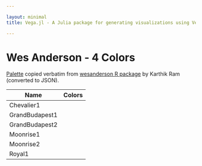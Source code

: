 ```yaml
---

layout: minimal
title: Vega.jl - A Julia package for generating visualizations using Vega

---
```


# Wes Anderson - 4 Colors

[Palette](https://github.com/karthik/wesanderson/blob/master/R/colors.R) copied verbatim from [wesanderson R package](https://github.com/karthik/wesanderson) by Karthik Ram (converted to JSON).

<table>
  <thead>
    <tr>
      <th>Name</th>
      <th>Colors</th>
    </tr>
  </thead>
  <tbody>
    <tr>
      <td>Chevalier1</td>
      <td><div id="Chevalier1"></div></td>
    </tr>
    <tr>
      <td>GrandBudapest1</td>
      <td><div id="GrandBudapest1"></div></td>
    </tr>
    <tr>
      <td>GrandBudapest2</td>
      <td><div id="GrandBudapest2"></div></td>
    </tr>
    <tr>
      <td>Moonrise1</td>
      <td><div id="Moonrise1"></div></td>
    </tr>
    <tr>
      <td>Moonrise2</td>
      <td><div id="Moonrise2"></div></td>
    </tr>
    <tr>
      <td>Royal1</td>
      <td><div id="Royal1"></div></td>
    </tr>
  </tbody>
</table>

<div>
      <script type="text/javascript">

      // parse a spec and create a visualization view
      function parse(divid, palette) {

        spec = colorchip(palette[divid], 50, 400)
        vg.parse.spec(spec, function(chart) { chart({el:"#" + divid}).update(); });
      }

      var wes;
      $.getJSON("/NoveltyColors.jl/javascripts/wesanderson.json", function(json) {
          wes = json;
      })
      .done(function(json) {

                for(var i = 0; i < Object.keys(wes).length; i++){
                  parse(Object.keys(wes)[i], wes);
                }
      });

    </script>
<div>